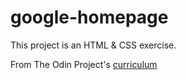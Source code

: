 # google-homepage

This project is an HTML & CSS exercise.

From The Odin Project's [curriculum](http://www.theodinproject.com/web-development-101/html-css)

